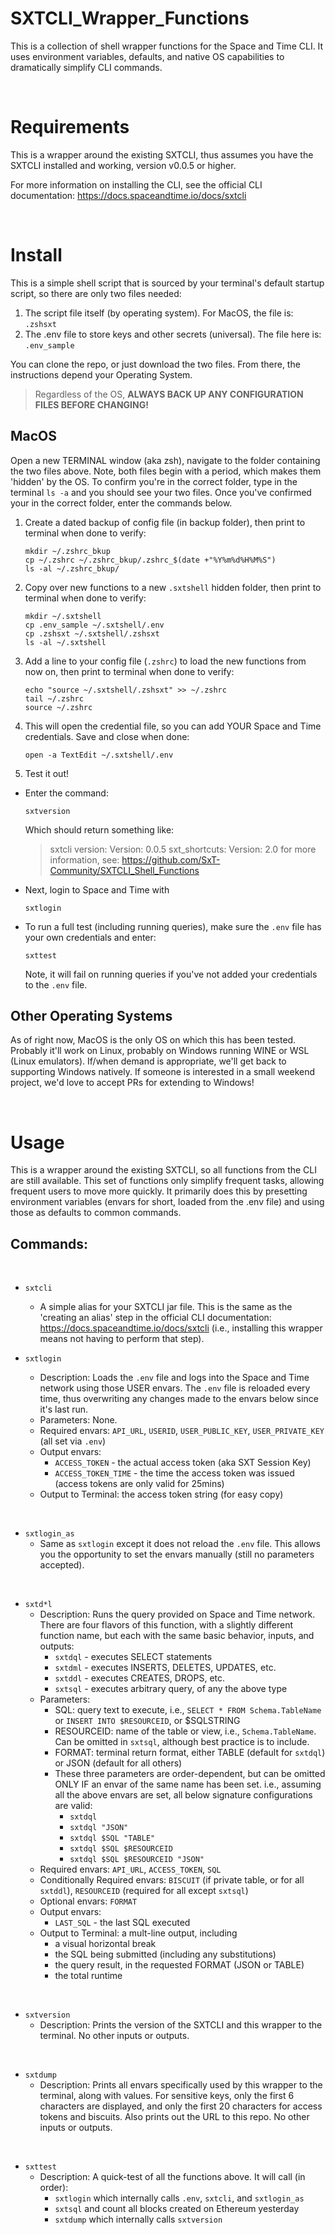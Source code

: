 # SXTCLI_Wrapper_Functions
This is a collection of shell wrapper functions for the Space and Time CLI.  It uses environment variables, defaults, and native OS capabilities to dramatically simplify CLI commands.  

&nbsp;
# Requirements
This is a wrapper around the existing SXTCLI, thus assumes you have the SXTCLI installed and working, version v0.0.5 or higher.  

For more information on installing the CLI, see the official CLI documentation:
https://docs.spaceandtime.io/docs/sxtcli

&nbsp;
# Install
This is a simple shell script that is sourced by your terminal's default startup script, so there are only two files needed: 

1) The script file itself (by operating system).  For MacOS, the file is:  `.zshsxt`
2) The .env file to store keys and other secrets (universal).  The file here is: `.env_sample`

You can clone the repo, or just download the two files.   From there, the instructions depend your Operating System.

> Regardless of the OS, **ALWAYS BACK UP ANY CONFIGURATION FILES BEFORE CHANGING!**



## MacOS
Open a new TERMINAL window (aka zsh), navigate to the folder containing the two files above.  Note, both files begin with a period, which makes them 'hidden' by the OS. To confirm you're in the correct folder, type in the terminal `ls -a` and you should see your two files. Once you've confirmed your in the correct folder, enter the commands below.

1) Create a dated backup of config file (in backup folder), then print to terminal when done to verify:
    ```shell
    mkdir ~/.zshrc_bkup
    cp ~/.zshrc ~/.zshrc_bkup/.zshrc_$(date +"%Y%m%d%H%M%S")
    ls -al ~/.zshrc_bkup/
    ```

2) Copy over new functions to a new `.sxtshell` hidden folder, then print to terminal when done to verify:
    ```shell
    mkdir ~/.sxtshell
    cp .env_sample ~/.sxtshell/.env
    cp .zshsxt ~/.sxtshell/.zshsxt
    ls -al ~/.sxtshell
    ```

3) Add a line to your config file (`.zshrc`) to load the new functions from now on, then print to terminal when done to verify:
    ```shell
    echo "source ~/.sxtshell/.zshsxt" >> ~/.zshrc
    tail ~/.zshrc
    source ~/.zshrc
    ```
 
4) This will open the credential file, so you can add YOUR Space and Time credentials.  Save and close when done:
    ```shell
    open -a TextEdit ~/.sxtshell/.env
    ```
    
5) Test it out!
  - Enter the command:
    ```shell
    sxtversion
    ```
    Which should return something like:
    > sxtcli version: Version: 0.0.5
    > sxt_shortcuts:  Version: 2.0
    > for more information, see:
    >   https://github.com/SxT-Community/SXTCLI_Shell_Functions
  - Next, login to Space and Time with
    ```shell
    sxtlogin
    ```
  - To run a full test (including running queries), make sure the `.env` file has your own credentials and enter:
    ```shell
    sxttest
    ```
    Note, it will fail on running queries if you've not added your credentials to the `.env` file.


## Other Operating Systems
As of right now, MacOS is the only OS on which this has been tested.  Probably it'll work on Linux, probably on Windows running WINE or WSL (Linux emulators). If/when demand is appropriate, we'll get back to supporting Windows natively. If someone is interested in a small weekend project, we'd love to accept PRs for extending to Windows!

&nbsp;
# Usage
This is a wrapper around the existing SXTCLI, so all functions from the CLI are still available.  This set of functions only simplify frequent tasks, allowing frequent users to move more quickly.   It primarily does this by presetting environment variables (envars for short, loaded from the .env file) and using those as defaults to common commands.  

## Commands: 

&nbsp;
- `sxtcli`
    - A simple alias for your SXTCLI jar file.  This is the same as the 'creating an alias' step in the official CLI documentation: https://docs.spaceandtime.io/docs/sxtcli  (i.e., installing this wrapper means not having to perform that step).

- `sxtlogin` 
    - Description: Loads the `.env` file and logs into the Space and Time network using those USER envars.  The `.env` file is reloaded every time, thus overwriting any changes made to the envars below since it's last run.  
    - Parameters: None.   
    - Required envars: `API_URL`, `USERID`, `USER_PUBLIC_KEY`, `USER_PRIVATE_KEY` (all set via `.env`)
    - Output envars: 
        - `ACCESS_TOKEN` - the actual access token (aka SXT Session Key)
        - `ACCESS_TOKEN_TIME` - the time the access token was issued (access tokens are only valid for 25mins)
    - Output to Terminal: the access token string (for easy copy)
    
&nbsp;
- `sxtlogin_as`
    - Same as `sxtlogin` except it does not reload the `.env` file.  This allows you the opportunity to set the envars manually (still no parameters accepted).

&nbsp;
- `sxtd*l`
    - Description: Runs the query provided on Space and Time network.  There are four flavors of this function, with a slightly different function name, but each with the same basic behavior, inputs, and outputs: 
        - `sxtdql` - executes SELECT statements
        - `sxtdml` - executes INSERTS, DELETES, UPDATES, etc.
        - `sxtddl` - executes CREATES, DROPS, etc.
        - `sxtsql` - executes arbitrary query, of any the above type
    - Parameters:
        - SQL: query text to execute, i.e., `SELECT * FROM Schema.TableName` or `INSERT INTO $RESOURCEID`, or $SQLSTRING
        - RESOURCEID: name of the table or view, i.e., `Schema.TableName`.  Can be omitted in `sxtsql`, although best practice is to include.
        - FORMAT: terminal return format, either TABLE (default for `sxtdql`) or JSON (default for all others)
        - These three parameters are order-dependent, but can be omitted ONLY IF an envar of the same name has been set.  i.e., assuming all the above envars are set, all below signature configurations are valid:
            - `sxtdql`  
            - `sxtdql "JSON"`  
            - `sxtdql $SQL "TABLE"`  
            - `sxtdql $SQL $RESOURCEID`  
            - `sxtdql $SQL $RESOURCEID "JSON"`
    - Required envars: `API_URL`, `ACCESS_TOKEN`, `SQL`
    - Conditionally Required envars: `BISCUIT` (if private table, or for all `sxtddl`), `RESOURCEID` (required for all except `sxtsql`)
    - Optional envars: `FORMAT` 
    - Output envars: 
        - `LAST_SQL` - the last SQL executed
    - Output to Terminal: a mult-line output, including
        - a visual horizontal break
        - the SQL being submitted (including any substitutions)
        - the query result, in the requested FORMAT (JSON or TABLE)
        - the total runtime
    
&nbsp;    
- `sxtversion` 
    - Description: Prints the version of the SXTCLI and this wrapper to the terminal.  No other inputs or outputs.

&nbsp;    
- `sxtdump` 
    - Description: Prints all envars specifically used by this wrapper to the terminal, along with values.  For sensitive keys, only the first 6 characters are displayed, and only the first 20 characters for access tokens and biscuits.  Also prints out the URL to this repo.  No other inputs or outputs. 

&nbsp;    
- `sxttest` 
    - Description: A quick-test of all the functions above. It will call (in order):
        - `sxtlogin` which internally calls `.env`, `sxtcli`, and `sxtlogin_as`
        - `sxtsql` and count all blocks created on Ethereum yesterday
        - `sxtdump` which internally calls `sxtversion`
